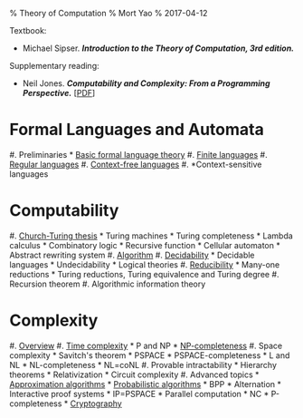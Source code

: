 % Theory of Computation
% Mort Yao
% 2017-04-12

Textbook:

* Michael Sipser.
***Introduction to the Theory of Computation, 3rd edition.***

Supplementary reading:

* Neil Jones.
***Computability and Complexity: From a Programming Perspective.***
[[PDF](http://www.diku.dk/~neil/comp2book2007/book-whole.pdf)]



# Formal Languages and Automata

#. Preliminaries
    * [Basic formal language theory](language/)
#. [Finite languages](language/finite/)
#. [Regular languages](language/regular/)
#. [Context-free languages](language/context-free/)
#. *Context-sensitive languages



# Computability

#. [Church-Turing thesis](church-turing/)
    * Turing machines
    * Turing completeness
        * Lambda calculus
        * Combinatory logic
        * Recursive function
        * Cellular automaton
        * Abstract rewriting system
#. [Algorithm](algorithm/)
#. [Decidability](decidability/)
    * Decidable languages
    * Undecidability
    * Logical theories <i class="fa fa-link" aria-hidden="true"></i>
#. [Reducibility](reducibility/)
    * Many-one reductions
    * Turing reductions, Turing equivalence and Turing degree
#. Recursion theorem
#. Algorithmic information theory <i class="fa fa-link" aria-hidden="true"></i>



# Complexity

#. [Overview](complexity/)
#. [Time complexity](complexity/time/)
    * P and NP
        * [NP-completeness](complexity/time/npc/)
#. Space complexity
    * Savitch's theorem
    * PSPACE
        * PSPACE-completeness
    * L and NL
        * NL-completeness
        * NL=coNL
#. Provable intractability
    * Hierarchy theorems
    * Relativization
    * Circuit complexity
#. Advanced topics
    * [Approximation algorithms](/algo/approximation/) <i class="fa fa-link" aria-hidden="true"></i>
    * [Probabilistic algorithms](/algo/randomization/) <i class="fa fa-link" aria-hidden="true"></i>
        * BPP
    * Alternation
    * Interactive proof systems
        * IP=PSPACE
    * Parallel computation
        * NC
        * P-completeness
    * [Cryptography](/crypto/) <i class="fa fa-link" aria-hidden="true"></i>
